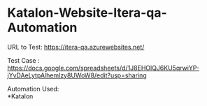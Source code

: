 # Katalon-Website-Itera-qa-Automation

URL to Test: https://itera-qa.azurewebsites.net/

Test Case : https://docs.google.com/spreadsheets/d/1J8EHOlQJ6KU5qrwiYP-jYvDAeLytpAlhemlzy8UWoW8/edit?usp=sharing <br>

Automation Used:<br>
*Katalon<br>

